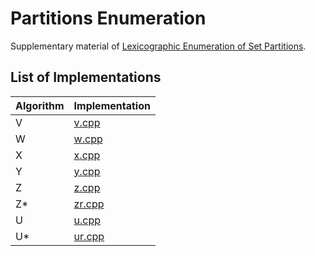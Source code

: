 # Partitions Enumeration

Supplementary material of [Lexicographic Enumeration of Set Partitions](https://arxiv.org/abs/2105.07472).

## List of Implementations

| Algorithm | Implementation   |
|-----------|------------------|
| V         | [v.cpp](v.cpp)   |
| W         | [w.cpp](w.cpp)   |
| X         | [x.cpp](x.cpp)   |
| Y         | [y.cpp](y.cpp)   |
| Z         | [z.cpp](z.cpp)   |
| Z*        | [zr.cpp](zr.cpp) |
| U         | [u.cpp](u.cpp)   |
| U*        | [ur.cpp](ur.cpp) |
